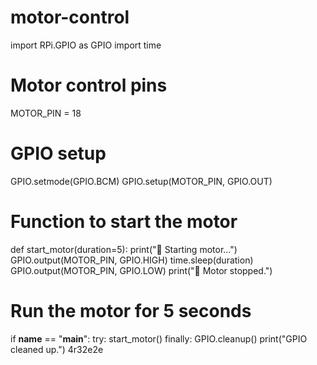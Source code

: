 # motor-control
import RPi.GPIO as GPIO
import time

# Motor control pins
MOTOR_PIN = 18

# GPIO setup
GPIO.setmode(GPIO.BCM)
GPIO.setup(MOTOR_PIN, GPIO.OUT)

# Function to start the motor
def start_motor(duration=5):
    print("🔧 Starting motor...")
    GPIO.output(MOTOR_PIN, GPIO.HIGH)
    time.sleep(duration)
    GPIO.output(MOTOR_PIN, GPIO.LOW)
    print("🛑 Motor stopped.")

# Run the motor for 5 seconds
if __name__ == "__main__":
    try:
        start_motor()
    finally:
        GPIO.cleanup()
        print("GPIO cleaned up.")
4r32e2e
